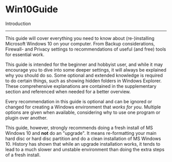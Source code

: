 # Win10Guide

Introduction

* * *

This guide will cover everything you need to know about (re-)installing Microsoft Windows 10 on your computer. From Backup considerations, Firewall- and Privacy settings to recommendations of useful (and free) tools for essential work.

This guide is intended for the beginner and hobbyist user, and while it may encourage you to dive into some deeper settings, it will always be explained why you should do so. Some optional and extended knowledge is required to do certain things, such as showing hidden folders in Windows Explorer. These comprehensive explanations are contained in the supplementary section and referenced when needed for a better overview.

Every recommendation in this guide is optional and can be ignored or changed for creating a Windows environment that *works for you*. Multiple options are given when available, considering why to use one program or plugin over another.

This guide, however, strongly recommends doing a fresh install of MS Windows 10 and **not** do an "upgrade". It means re-formatting your main hard disc or hard disc partition and do a clean installation of MS Windows 10. History has shown that while an upgrade installation works, it tends to lead to a much slower and unstable environment than doing the extra steps of a fresh install.
